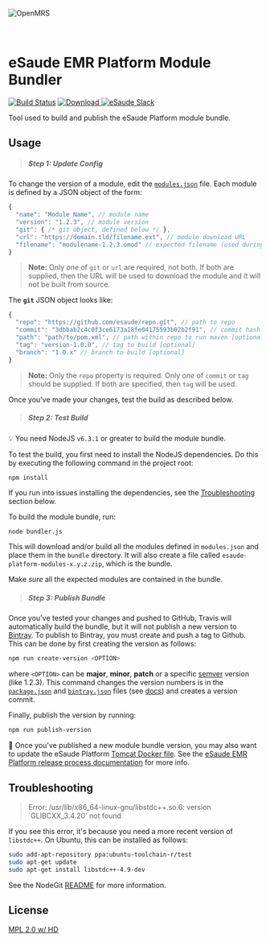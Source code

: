 <br/><br/><br/>
<img src="https://s3-eu-west-1.amazonaws.com/esaude/images/esaude-site-header.png" alt="OpenMRS"/>
<br/><br/><br/>

# eSaude EMR Platform Module Bundler

[![Build Status](https://travis-ci.org/esaude/esaude-platform-modules.svg?branch=master)](https://travis-ci.org/esaude/esaude-platform-modules)
[ ![Download](https://api.bintray.com/packages/esaude/platform/modules/images/download.svg) ](https://bintray.com/esaude/platform/modules/_latestVersion)
[![eSaude Slack](https://slack.esaude.org/badge.svg)](https://slack.esaude.org)

Tool used to build and publish the eSaude Platform module bundle.

## Usage

> ##### Step 1: Update Config

To change the version of a module, edit the [`modules.json`](modules.json) file.
Each module is defined by a JSON object of the form:

```js
{
  "name": "Module Name", // module name
  "version": "1.2.3", // module version
  "git": { /* git object, defined below */ },
  "url": "https://domain.tld/filename.ext", // module download URL
  "filename": "modulename-1.2.3.omod" // expected filename (used during validation)
}
```
> **Note:** Only *one* of `git` or `url` are required, not both. If both are
supplied, then the URL will be used to download the module and it will not be
built from source.

The **`git`** JSON object looks like:

```js
{
  "repo": "https://github.com/esaude/repo.git", // path to repo
  "commit": "3dbbab2c4c0f3ce6173a18fe04175593b02b2f91", // commit hash [optional]
  "path": "path/to/pom.xml", // path within repo to run maven [optional]
  "tag": "version-1.0.0", // tag to build [optional]
  "branch": "1.0.x" // branch to build [optional]
}
```
> **Note:** Only the `repo` property is required. Only *one* of `commit` or `tag`
should be supplied. If both are specified, then `tag` will be used.

Once you've made your changes, test the build as described below.

> ##### Step 2: Test Build

:bulb: You need NodeJS `v6.3.1` or greater to build the module bundle.

To test the build, you first need to install the NodeJS dependencies. Do this by
executing the following command in the project root:

```sh
npm install
```

If you run into issues installing the dependencies, see the [Troubleshooting](#troubleshooting)
section below.

To build the module bundle, run:

```
node bundler.js
```

This will download and/or build all the modules defined in `modules.json` and
place them in the `bundle` directory. It will also create a file called
`esaude-platform-modules-x.y.z.zip`, which is the bundle.

Make _sure_ all the expected modules are contained in the bundle.

> ##### Step 3: Publish Bundle

Once you've tested your changes and pushed to GitHub, Travis will automatically build the
bundle, but it will not publish a new version to [Bintray](https://bintray.com/esaude/platform/modules). To publish to Bintray,
you must create and push a tag to Github. This can be done by first creating
the version as follows:

```sh
npm run create-version <OPTION>
```
where `<OPTION>` can be **major**, **minor**, **patch** or a specific [semver](http://semver.org/) version (like 1.2.3). This command changes the version numbers is in the
[`package.json`](package.json) and [`bintray.json`](bintray.json) files (see [docs](https://docs.npmjs.com/cli/version)) and creates a version commit.

Finally, publish the version by running:

```sh
npm run publish-version
```

:pushpin: Once you've published a new module bundle version, you may also want
to update the eSaude Platform [Tomcat Docker file](https://github.com/esaude/esaude-platform-docker/blob/master/tomcat/Dockerfile).
See the [eSaude EMR Platform release process documentation](https://paper.dropbox.com/doc/eSaude-EMR-Platform-Release-Process-sHAOkkPbH5oveFvtqvMkK) for more info.

## Troubleshooting

> Error: /usr/lib/x86_64-linux-gnu/libstdc++.so.6: version `GLIBCXX_3.4.20' not found

If you see this error, it's because you need a more recent version of `libstdc++`.
On Ubuntu, this can be installed as follows:

```sh
sudo add-apt-repository ppa:ubuntu-toolchain-r/test
sudo apt-get update
sudo apt-get install libstdc++-4.9-dev
```

See the NodeGit [README](https://github.com/nodegit/nodegit) for more information.

## License

[MPL 2.0 w/ HD](http://openmrs.org/license/)
